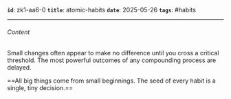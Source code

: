 **`id`**: zk1-aa6-0
**`title`**: atomic-habits
**`date`**: 2025-05-26
**`tags`**: #habits

---

###### Content

Small changes often appear to make no difference until you cross a critical threshold. The most powerful outcomes of any compounding process are delayed.

==All big things come from small beginnings. The seed of every habit is a single, tiny decision.==
